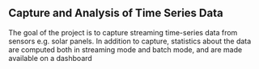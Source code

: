 Capture and Analysis of Time Series Data
----------------------------------------

The goal of the project is to capture streaming time-series data 
from sensors e.g. solar panels. In addition to capture, statistics about
the data are computed both in streaming mode and batch mode, and are made available on a dashboard
